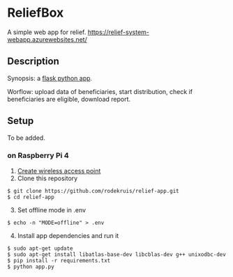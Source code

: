 # ReliefBox

A simple web app for relief.
https://relief-system-webapp.azurewebsites.net/

## Description

Synopsis: a [flask python app](https://flask.palletsprojects.com/en/2.0.x/).

Worflow: upload data of beneficiaries, start distribution, check if beneficiaries are eligible, download report.

## Setup

To be added.

### on Raspberry Pi 4
1. [Create wireless access point](https://raspberrypi-guide.github.io/networking/create-wireless-access-point#start-up-the-wireless-access-point)
2. Clone this repository
```
$ git clone https://github.com/rodekruis/relief-app.git
$ cd relief-app
```
3. Set offline mode in .env
```
$ echo -n "MODE=offline" > .env
```
4. Install app dependencies and run it
```
$ sudo apt-get update
$ sudo apt-get install libatlas-base-dev libcblas-dev g++ unixodbc-dev
$ pip install -r requirements.txt
$ python app.py
```
